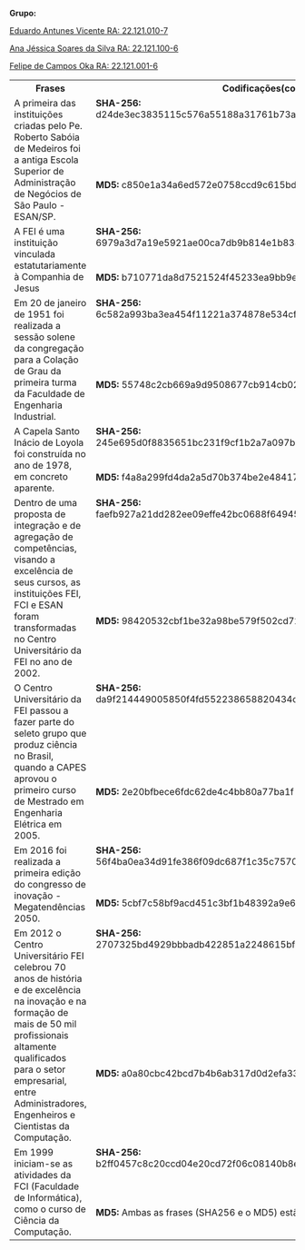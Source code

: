 ﻿**Grupo:**

[Eduardo Antunes Vicente RA: 22.121.010-7](https://github.com/EduardoAVicente)

[Ana Jéssica Soares da Silva RA: 22.121.100-6](https://github.com/AnaJessicaSS)

[Felipe de Campos Oka RA: 22.121.001-6](https://github.com/KaburauNero)

<table><tr><th valign="top"><b>Frases</b></th><th valign="top"><b>Codificações(corrigidas)</b></th><th valign="top"><b>Justificativas</b></th></tr>
<tr><td rowspan="2" valign="top">A primeira das instituições criadas pelo Pe. Roberto Sabóia de Medeiros foi a antiga Escola Superior de Administração de Negócios de São Paulo - ESAN/SP.</td><td valign="top"><b>SHA-256:</b> d24de3ec3835115c576a55188a31761b73af93ed2c45a171c810bb66b24b08f9</td><td rowspan="2" valign="top">Ambas as frases (SHA256 e o MD5) estão corretas</td></tr>
<tr><td valign="top"><b>MD5:</b> c850e1a34a6ed572e0758ccd9c615bda</td></tr>
<tr><td rowspan="2" valign="top">A FEI é uma instituição vinculada estatutariamente à Companhia de Jesus</td><td valign="top"><b>SHA-256:</b> 6979a3d7a19e5921ae00ca7db9b814e1b83831dcedfca33dbb72e761ca084437</td><td rowspan="2" valign="top">Ambas as frases (SHA256 e o MD5) estão incorretas </td></tr>
<tr><td valign="top"><b>MD5:</b> b710771da8d7521524f45233ea9bb9e1</td></tr>
<tr><td rowspan="2" valign="top">Em 20 de janeiro de 1951 foi realizada a sessão solene da congregação para a Colação de Grau da primeira turma da Faculdade de Engenharia Industrial.</td><td valign="top"><b>SHA-256:</b> 6c582a993ba3ea454f11221a374878e534cfe666060c87ba03127de07f1ca4e6</td><td rowspan="2" valign="top">Ambas as frases (SHA256 e o MD5) estão corretas</td></tr>
<tr><td valign="top"><b>MD5:</b> 55748c2cb669a9d9508677cb914cb025 </td></tr>
<tr><td rowspan="2" valign="top">A Capela Santo Inácio de Loyola foi construída no ano de 1978, em concreto aparente.</td><td valign="top"><b>SHA-256:</b> 245e695d0f8835651bc231f9cf1b2a7a097b849648f05f79f1855a55f85b089e</td><td rowspan="2" valign="top">Ambas as frases (SHA256 e o MD5) estão incorretas </td></tr>
<tr><td valign="top"><b>MD5:</b> f4a8a299fd4da2a5d70b374be2e48417</td></tr>
<tr><td rowspan="2" valign="top">Dentro de uma proposta de integração e de agregação de competências, visando a excelência de seus cursos, as instituições FEI, FCI e ESAN foram transformadas no Centro Universitário da FEI no ano de 2002.</td><td valign="top"><b>SHA-256:</b> faefb927a21dd282ee09effe42bc0688f649450677a61edce15863a15461b721</td><td rowspan="2" valign="top">Ambas as frases (SHA256 e o MD5) estão incorretas </td></tr>
<tr><td valign="top"><b>MD5:</b> 98420532cbf1be32a98be579f502cd72</td></tr>
<tr><td rowspan="2" valign="top">O Centro Universitário da FEI passou a fazer parte do seleto grupo que produz ciência no Brasil, quando a CAPES aprovou o primeiro curso de Mestrado em Engenharia Elétrica em 2005.</td><td valign="top"><b>SHA-256:</b> da9f214449005850f4fd552238658820434c15ca06389d018b1814bb376abaa6</td><td rowspan="2" valign="top">Ambas as frases (SHA256 e o MD5) estão corretas</td></tr>
<tr><td valign="top"><b>MD5:</b> 2e20bfbece6fdc62de4c4bb80a77ba1f</td></tr>
<tr><td rowspan="2" valign="top">Em 2016 foi realizada a primeira edição do congresso de inovação - Megatendências 2050.</td><td valign="top"><b>SHA-256:</b> 56f4ba0ea34d91fe386f09dc687f1c35c757009b0230a828fa43e48ac08f8d0c</td><td rowspan="2" valign="top">Ambas as frases (SHA256 e o MD5) estão corretas</td></tr>
<tr><td valign="top"><b>MD5:</b> 5cbf7c58bf9acd451c3bf1b48392a9e6</td></tr>
<tr><td rowspan="2" valign="top">Em 2012 o Centro Universitário FEI celebrou 70 anos de história e de excelência na inovação e na formação de mais de 50 mil profissionais altamente qualificados para o setor empresarial, entre Administradores, Engenheiros e Cientistas da Computação.</td><td valign="top"><b>SHA-256:</b> 2707325bd4929bbbadb422851a2248615bf7998bf3607b6ad934168be6a45859</td><td rowspan="2" valign="top">Ambas as frases (SHA256 e o MD5) estão corretas</td></tr>
<tr><td valign="top"><b>MD5:</b> a0a80cbc42bcd7b4b6ab317d0d2efa33</td></tr>
<tr><td rowspan="2" valign="top">Em 1999 iniciam-se as atividades da FCI (Faculdade de Informática), como o curso de Ciência da Computação.</td><td valign="top"><b>SHA-256:</b> b2ff0457c8c20ccd04e20cd72f06c08140b8ea472d6a6848a5c291319bf9e4a8</td><td rowspan="2" valign="top">Ambas as frases (SHA256 e o MD5) estão incorretas </td></tr>
<tr><td valign="top"><b>MD5:</b> Ambas as frases (SHA256 e o MD5) estão incorretas </td></tr>
</table>

